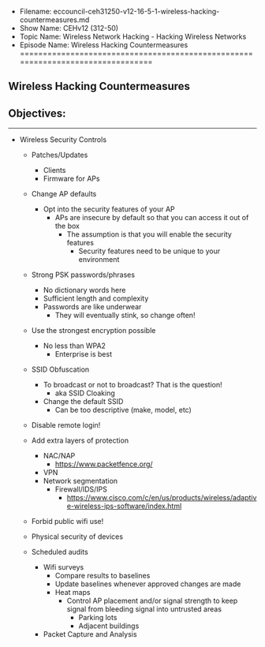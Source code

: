 - Filename: eccouncil-ceh31250-v12-16-5-1-wireless-hacking-countermeasures.md
- Show Name: CEHv12 (312-50)
- Topic Name: Wireless Network Hacking - Hacking Wireless Networks
- Episode Name: Wireless Hacking Countermeasures
================================================================================


Wireless Hacking Countermeasures
--------------------------------------------------------------------------------

Objectives:
--------------------------------------------------------------------------------

--------------------------------------------------------------------------------


+ Wireless Security Controls
  - Patches/Updates
    + Clients
    + Firmware for APs

  - Change AP defaults
    + Opt into the security features of your AP
      - APs are insecure by default so that you can access it out of the box  
        + The assumption is that you will enable the security features
          - Security features need to be unique to your environment

  - Strong PSK passwords/phrases
    + No dictionary words here
    + Sufficient length and complexity
    + Passwords are like underwear
      - They will eventually stink, so change often!

  - Use the strongest encryption possible
    + No less than WPA2
      - Enterprise is best

  - SSID Obfuscation
    + To broadcast or not to broadcast? That is the question!
      - aka SSID Cloaking
    + Change the default SSID
      - Can be too descriptive (make, model, etc)

  - Disable remote login!

  - Add extra layers of protection
    + NAC/NAP
      - https://www.packetfence.org/
    + VPN
    + Network segmentation
      - Firewall/IDS/IPS
        + https://www.cisco.com/c/en/us/products/wireless/adaptive-wireless-ips-software/index.html

  - Forbid public wifi use!

  - Physical security of devices

  - Scheduled audits
    + Wifi surveys
      - Compare results to baselines
      - Update baselines whenever approved changes are made
      - Heat maps
        + Control AP placement and/or signal strength to keep signal from
          bleeding signal into untrusted areas
          - Parking lots
          - Adjacent buildings
    + Packet Capture and Analysis
